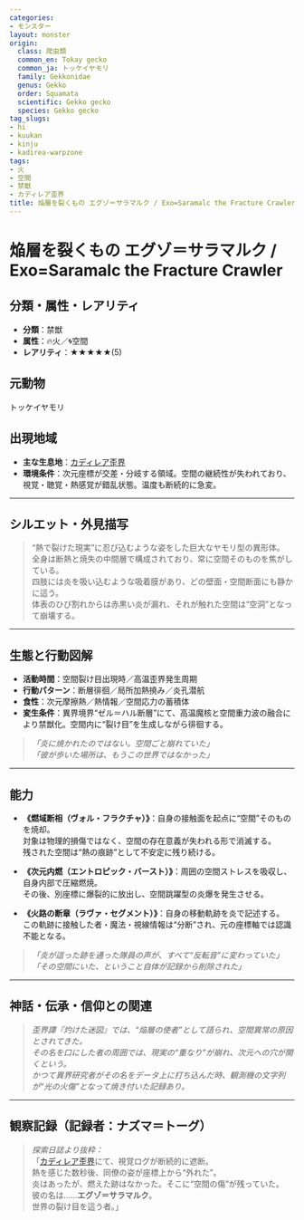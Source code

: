 ```yaml
---
categories:
- モンスター
layout: monster
origin:
  class: 爬虫類
  common_en: Tokay gecko
  common_ja: トッケイヤモリ
  family: Gekkonidae
  genus: Gekko
  order: Squamata
  scientific: Gekko gecko
  species: Gekko gecko
tag_slugs:
- hi
- kuukan
- kinju
- kadirea-warpzone
tags:
- 火
- 空間
- 禁獣
- カディレア歪界
title: 焔層を裂くもの エグゾ＝サラマルク / Exo=Saramalc the Fracture Crawler
---
```


# 焔層を裂くもの エグゾ＝サラマルク / Exo=Saramalc the Fracture Crawler

## 分類・属性・レアリティ
* **分類**：禁獣  
* **属性**：🔥火／🌀空間  
* **レアリティ**：★★★★★(5)

## 元動物
トッケイヤモリ

## 出現地域
* **主な生息地**：[カディレア歪界](../place/kadirea_warpzone.md)  
* **環境条件**：次元座標が交差・分岐する領域。空間の継続性が失われており、視覚・聴覚・熱感覚が錯乱状態。温度も断続的に急変。

---

## シルエット・外見描写
> “熱で裂けた現実”に忍び込むような姿をした巨大なヤモリ型の異形体。  
> 全身は断熱と焼失の中間層で構成されており、常に空間そのものを焦がしている。  
> 四肢には炎を吸い込むような吸着膜があり、どの壁面・空間断面にも静かに這う。  
> 体表のひび割れからは赤黒い炎が漏れ、それが触れた空間は“空洞”となって崩壊する。

---

## 生態と行動図解
* **活動時間**：空間裂け目出現時／高温歪界発生周期  
* **行動パターン**：断層徘徊／局所加熱撓み／炎孔潜航  
* **食性**：次元摩擦熱／熱情報／空間応力の蓄積体  
* **変生条件**：異界境界“ゼル＝ハル断層”にて、高温魔核と空間重力波の融合により禁獣化。空間内に“裂け目”を生成しながら徘徊する。

> *「炎に焼かれたのではない。空間ごと崩れていた」*  
> *「彼が歩いた場所は、もうこの世界ではなかった」*

---

## 能力
* **《燃域断相（ヴォル・フラクチャ）》**：自身の接触面を起点に“空間”そのものを焼却。  
対象は物理的損傷ではなく、空間の存在意義が失われる形で消滅する。  
残された空間は“熱の痕跡”として不安定に残り続ける。

* **《次元内燃（エントロピック・バースト）》**：周囲の空間ストレスを吸収し、自身内部で圧縮燃焼。  
その後、別座標に爆裂的に放出し、空間跳躍型の炎爆を発生させる。

* **《火路の断章（ラヴァ・セグメント）》**：自身の移動軌跡を炎で記述する。  
この軌跡に接触した者・魔法・視線情報は“分断”され、元の座標軸では認識不能となる。

> *「炎が這った跡を通った隊員の声が、すべて“反転音”に変わっていた」*  
> *「その空間にいた、ということ自体が記録から削除された」*

---

## 神話・伝承・信仰との関連
> *歪界譚『灼けた迷図』では、“焔層の使者”として語られ、空間異常の原因とされてきた。  
その名を口にした者の周囲では、現実の“重なり”が崩れ、次元への穴が開くという。*  
> *かつて異界研究者がその名をデータ上に打ち込んだ時、観測機の文字列が“光の火傷”となって焼き付いた記録あり。*

---

## 観察記録（記録者：ナズマ＝トーグ）

> *探索日誌より抜粋：*  
> 「[カディレア歪界](../place/kadirea_warpzone.md)にて、視覚ログが断続的に遮断。  
> 熱を感じた数秒後、同僚の姿が座標上から“外れた”。  
> 炎はあったが、燃えた跡はなかった。そこに“空間の傷”が残っていた。  
> 彼の名は……**エグゾ＝サラマルク**。  
> 世界の裂け目を這う者。」